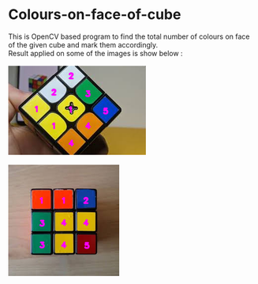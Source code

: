 # Colours-on-face-of-cube
This is OpenCV based program to find the total number of colours on face of the given cube and mark them accordingly.</br>
Result applied on some of the images is show below :</br></br>
![plot](https://github.com/scoooobydoo/Colours-on-face-of-cube/blob/main/Images%20with%20results/cube9result.PNG)</br></br>
![plot](https://github.com/scoooobydoo/Colours-on-face-of-cube/blob/main/Images%20with%20results/cube6result.PNG)
